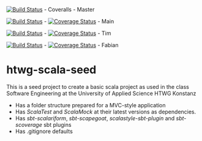 [![Build Status](https://travis-ci.org/HuntedHunter/SE_Rep.svg?branch=master)](https://travis-ci.org/HuntedHunter/SE_Rep) - Coveralls - Master

[![Build Status](https://travis-ci.org/HuntedHunter/SE_Rep.svg?branch=se)](https://travis-ci.org/HuntedHunter/SE_Rep) - [![Coverage Status](https://coveralls.io/repos/github/HuntedHunter/SE_Rep/badge.svg?branch=se)](https://coveralls.io/github/HuntedHunter/SE_Rep?branch=se) - Main
  
[![Build Status](https://travis-ci.org/HuntedHunter/SE_Rep.svg?branch=se-Tim)](https://travis-ci.org/HuntedHunter/SE_Rep) - [![Coverage Status](https://coveralls.io/repos/github/HuntedHunter/SE_Rep/badge.svg?branch=se-Tim)](https://coveralls.io/github/HuntedHunter/SE_Rep?branch=se-Tim) - Tim
  
[![Build Status](https://travis-ci.org/HuntedHunter/SE_Rep.svg?branch=se-Fabi)](https://travis-ci.org/HuntedHunter/SE_Rep) -   [![Coverage Status](https://coveralls.io/repos/github/HuntedHunter/SE_Rep/badge.svg?branch=se-Fabi)](https://coveralls.io/github/HuntedHunter/SE_Rep?branch=se-Fabi) - Fabian
  
  
  
 htwg-scala-seed
 =========================
 
 This is a seed project to create a basic scala project as used in the
 class Software Engineering at the University of Applied Science HTWG Konstanz
 
 * Has a folder structure prepared for a MVC-style application
 * Has *ScalaTest* and *ScalaMock* at their latest versions as dependencies.
 * Has *sbt-scalariform*, *sbt-scapegoat*, *scalastyle-sbt-plugin* and *sbt-scoverage* sbt plugins
 * Has .gitignore defaults
